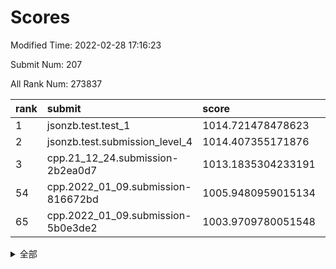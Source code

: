 # Scores

Modified Time: 2022-02-28 17:16:23

Submit Num: 207

All Rank Num: 273837

| rank |               submit               |       score        |       sigma        | pk_num |
| :--- | :--------------------------------- | :----------------- | :----------------- | :----- |
| 1    | jsonzb.test.test_1                 | 1014.721478478623  | 0.8366293122403217 | 5294   |
| 2    | jsonzb.test.submission_level_4     | 1014.407355171876  | 0.8251372222771188 | 5291   |
| 3    | cpp.21_12_24.submission-2b2ea0d7   | 1013.1835304233191 | 0.8038204588938133 | 5291   |
| 54   | cpp.2022_01_09.submission-816672bd | 1005.9480959015134 | 0.7305601157592322 | 5290   |
| 65   | cpp.2022_01_09.submission-5b0e3de2 | 1003.9709780051548 | 0.7262281661106295 | 5291   |


<details>
<summary>全部</summary>

| rank |                 submit                 |       score        |       sigma        | pk_num |
| :--- | :------------------------------------- | :----------------- | :----------------- | :----- |
| 1    | jsonzb.test.test_1                     | 1014.721478478623  | 0.8366293122403217 | 5294   |
| 2    | jsonzb.test.submission_level_4         | 1014.407355171876  | 0.8251372222771188 | 5291   |
| 3    | cpp.21_12_24.submission-2b2ea0d7       | 1013.1835304233191 | 0.8038204588938133 | 5291   |
| 4    | gobigger.level_3.submission_level_3_40 | 1012.040411675977  | 0.7655356341952091 | 5288   |
| 5    | gobigger.level_3.submission_level_3_5  | 1011.6468632266408 | 0.7895961210917215 | 5289   |
| 6    | gobigger.level_3.submission_level_3_19 | 1011.5268399301953 | 0.7640176191956336 | 5294   |
| 7    | gobigger.level_3.submission_level_3_42 | 1011.4650952346815 | 0.7593834840870473 | 5291   |
| 8    | gobigger.level_3.submission_level_3_28 | 1011.3361191918801 | 0.7555629619429484 | 5291   |
| 9    | gobigger.level_3.submission_level_3_24 | 1011.1447035315962 | 0.7443126905925974 | 5287   |
| 10   | gobigger.level_3.submission_level_3_22 | 1011.1412729401311 | 0.7626968212639738 | 5293   |
| 11   | gobigger.level_3.submission_level_3_23 | 1011.09054082302   | 0.7593775025347645 | 5290   |
| 12   | gobigger.level_3.submission_level_3_11 | 1010.9647471892346 | 0.7767142370337136 | 5292   |
| 13   | gobigger.level_3.submission_level_3_3  | 1010.9493844248931 | 0.7670610420240852 | 5293   |
| 14   | gobigger.level_3.submission_level_3_29 | 1010.8398666739007 | 0.7548001233863316 | 5285   |
| 15   | gobigger.level_3.submission_level_3_33 | 1010.7380235670825 | 0.7705263664413984 | 5290   |
| 16   | gobigger.level_3.submission_level_3_34 | 1010.7106668468233 | 0.7457545803350494 | 5292   |
| 17   | gobigger.level_3.submission_level_3_38 | 1010.6434486913221 | 0.7614062307793157 | 5295   |
| 18   | gobigger.level_3.submission_level_3_12 | 1010.6185717829718 | 0.74844910340494   | 5293   |
| 19   | gobigger.level_3.submission_level_3_37 | 1010.593979053927  | 0.765346133320347  | 5290   |
| 20   | gobigger.level_3.submission_level_3_15 | 1010.587756083392  | 0.782114053334605  | 5294   |
| 21   | gobigger.level_3.submission_level_3_17 | 1010.4062380971644 | 0.7706869886029121 | 5294   |
| 22   | gobigger.level_3.submission_level_3_14 | 1010.3884469218307 | 0.774949091173179  | 5293   |
| 23   | gobigger.level_3.submission_level_3_4  | 1010.3244239959947 | 0.7557418552176768 | 5295   |
| 24   | gobigger.level_3.submission_level_3_30 | 1010.2882252727576 | 0.7711740712469132 | 5290   |
| 25   | gobigger.level_3.submission_level_3_39 | 1010.2277478878427 | 0.7632989521786133 | 5291   |
| 26   | gobigger.level_3.submission_level_3_25 | 1010.1641117024669 | 0.7552310744090752 | 5293   |
| 27   | gobigger.level_3.submission_level_3_36 | 1010.1326821826274 | 0.7723365984789906 | 5292   |
| 28   | gobigger.level_3.submission_level_3_26 | 1010.0951726994241 | 0.7530597870248201 | 5291   |
| 29   | gobigger.level_3.submission_level_3_16 | 1010.0807045757036 | 0.7461245395144775 | 5294   |
| 30   | gobigger.level_3.submission_level_3_0  | 1009.9939034370481 | 0.7497139650848763 | 5292   |
| 31   | gobigger.level_3.submission_level_3_44 | 1009.9276039320026 | 0.7600482819053334 | 5284   |
| 32   | gobigger.level_3.submission_level_3_45 | 1009.8911868705233 | 0.7560121913890353 | 5291   |
| 33   | gobigger.level_3.submission_level_3_18 | 1009.890714405005  | 0.7792511297156441 | 5290   |
| 34   | gobigger.level_3.submission_level_3_46 | 1009.8485849922426 | 0.7441816293824545 | 5290   |
| 35   | gobigger.level_3.submission_level_3_41 | 1009.8485225026615 | 0.7458255595246085 | 5294   |
| 36   | gobigger.level_3.submission_level_3_8  | 1009.8389866265587 | 0.7935634551718481 | 5289   |
| 37   | gobigger.level_3.submission_level_3_1  | 1009.7952022713879 | 0.7909987270890549 | 5295   |
| 38   | gobigger.level_3.submission_level_3_49 | 1009.7254299007536 | 0.7514561814912446 | 5293   |
| 39   | gobigger.level_3.submission_level_3_20 | 1009.6757913624616 | 0.7628251413820496 | 5296   |
| 40   | gobigger.level_3.submission_level_3_35 | 1009.6494304550331 | 0.7598975939413168 | 5290   |
| 41   | gobigger.level_3.submission_level_3_31 | 1009.6070045492097 | 0.7575171069602191 | 5288   |
| 42   | gobigger.level_3.submission_level_3_32 | 1009.5683460950121 | 0.7657633201785446 | 5293   |
| 43   | gobigger.level_3.submission_level_3_48 | 1009.4631697176237 | 0.7550434698910397 | 5290   |
| 44   | gobigger.level_3.submission_level_3_2  | 1009.2061574168389 | 0.7579447518436894 | 5291   |
| 45   | gobigger.level_3.submission_level_3_13 | 1009.1805442146123 | 0.7381332145718056 | 5294   |
| 46   | gobigger.level_3.submission_level_3_6  | 1009.1430628988985 | 0.7446898786036468 | 5286   |
| 47   | gobigger.level_3.submission_level_3_43 | 1008.9707413204401 | 0.7678356943335805 | 5294   |
| 48   | gobigger.level_3.submission_level_3_10 | 1008.9377429034281 | 0.7174051024465478 | 5292   |
| 49   | gobigger.level_3.submission_level_3_47 | 1008.7240828043699 | 0.7574592221860222 | 5287   |
| 50   | gobigger.level_3.submission_level_3_27 | 1008.6392956263459 | 0.7441126414477347 | 5295   |
| 51   | gobigger.level_3.submission_level_3_7  | 1008.5097175819026 | 0.7503460748612966 | 5286   |
| 52   | gobigger.level_3.submission_level_3_9  | 1008.1794031390091 | 0.7332756870305683 | 5290   |
| 53   | gobigger.level_3.submission_level_3_21 | 1007.860012762147  | 0.737203084133424  | 5291   |
| 54   | cpp.2022_01_09.submission-816672bd     | 1005.9480959015134 | 0.7305601157592322 | 5290   |
| 55   | gobigger.level_1.submission_level_1_36 | 1005.4679916498199 | 0.7353896442467224 | 5293   |
| 56   | gobigger.level_1.submission_level_1_23 | 1005.3773995776813 | 0.7260589585843321 | 5292   |
| 57   | gobigger.level_1.submission_level_1_39 | 1004.999142421098  | 0.7083773398845282 | 5288   |
| 58   | gobigger.level_1.submission_level_1_35 | 1004.556916143754  | 0.7200185905472505 | 5290   |
| 59   | gobigger.level_1.submission_level_1_33 | 1004.3562117323897 | 0.7235259187822405 | 5287   |
| 60   | gobigger.level_1.submission_level_1_32 | 1004.3126965724841 | 0.7425888424101655 | 5293   |
| 61   | gobigger.level_1.submission_level_1_49 | 1004.2360925035556 | 0.7189390214887148 | 5294   |
| 62   | gobigger.level_1.submission_level_1_25 | 1004.2267986146745 | 0.7227651747359798 | 5296   |
| 63   | gobigger.level_1.submission_level_1_14 | 1004.1442651504111 | 0.7314199281147591 | 5291   |
| 64   | gobigger.level_1.submission_level_1_47 | 1004.1034446333482 | 0.7102224927012729 | 5292   |
| 65   | cpp.2022_01_09.submission-5b0e3de2     | 1003.9709780051548 | 0.7262281661106295 | 5291   |
| 66   | gobigger.level_1.submission_level_1_8  | 1003.9256661672603 | 0.7109851115388145 | 5291   |
| 67   | gobigger.level_1.submission_level_1_29 | 1003.8603419098882 | 0.7163791222074072 | 5293   |
| 68   | gobigger.level_1.submission_level_1_44 | 1003.7614195953654 | 0.7244940166802811 | 5289   |
| 69   | gobigger.level_1.submission_level_1_5  | 1003.7091301858856 | 0.717255804821116  | 5294   |
| 70   | gobigger.level_1.submission_level_1_7  | 1003.6701419679468 | 0.7162460742531662 | 5291   |
| 71   | gobigger.level_1.submission_level_1_6  | 1003.6351840818071 | 0.7294948214704435 | 5294   |
| 72   | gobigger.level_1.submission_level_1_43 | 1003.6136606936204 | 0.7280517205564901 | 5288   |
| 73   | gobigger.level_1.submission_level_1_19 | 1003.5745222881026 | 0.7228954562879563 | 5296   |
| 74   | gobigger.level_1.submission_level_1_17 | 1003.5655056040389 | 0.7253120116955192 | 5295   |
| 75   | gobigger.level_1.submission_level_1_10 | 1003.5399336369726 | 0.7202940308587226 | 5292   |
| 76   | gobigger.level_1.submission_level_1_31 | 1003.5396149020368 | 0.7207208757320359 | 5293   |
| 77   | gobigger.level_1.submission_level_1_2  | 1003.5004601975035 | 0.7276630512549993 | 5295   |
| 78   | gobigger.level_1.submission_level_1_22 | 1003.488800869672  | 0.7185614364928842 | 5295   |
| 79   | gobigger.level_1.submission_level_1_12 | 1003.4410003317441 | 0.7220890165439032 | 5287   |
| 80   | gobigger.level_1.submission_level_1_45 | 1003.3754405461566 | 0.7206366318062886 | 5289   |
| 81   | gobigger.level_1.submission_level_1_21 | 1003.3605387991271 | 0.7359997180767439 | 5298   |
| 82   | gobigger.level_1.submission_level_1_9  | 1003.2441830589441 | 0.7210468666118804 | 5288   |
| 83   | gobigger.level_1.submission_level_1_1  | 1003.2179076713616 | 0.7087504565093523 | 5293   |
| 84   | gobigger.level_1.submission_level_1_26 | 1003.2115640057165 | 0.7350064829516105 | 5296   |
| 85   | gobigger.level_1.submission_level_1_3  | 1003.1467199200719 | 0.7287956053978368 | 5288   |
| 86   | gobigger.level_1.submission_level_1_27 | 1003.1353154442498 | 0.723811758250674  | 5282   |
| 87   | gobigger.level_1.submission_level_1_34 | 1003.0836335598625 | 0.719123327822403  | 5293   |
| 88   | gobigger.level_1.submission_level_1_46 | 1003.0677073391365 | 0.723204208125713  | 5296   |
| 89   | gobigger.level_1.submission_level_1_38 | 1002.9336902966091 | 0.7065370808066593 | 5297   |
| 90   | gobigger.level_1.submission_level_1_11 | 1002.9324263391298 | 0.7132512133180763 | 5293   |
| 91   | gobigger.level_1.submission_level_1_42 | 1002.9244240449835 | 0.7250624291758544 | 5289   |
| 92   | gobigger.level_1.submission_level_1_40 | 1002.9057920452706 | 0.7224336283051598 | 5290   |
| 93   | gobigger.level_1.submission_level_1_30 | 1002.8773612016151 | 0.7084163608833809 | 5292   |
| 94   | gobigger.level_1.submission_level_1_24 | 1002.8764953865713 | 0.7159575996169867 | 5291   |
| 95   | gobigger.level_1.submission_level_1_13 | 1002.8207535739024 | 0.7191037895959055 | 5293   |
| 96   | gobigger.level_1.submission_level_1_28 | 1002.5915962668461 | 0.7172994335202324 | 5291   |
| 97   | gobigger.level_1.submission_level_1_20 | 1002.5156896612785 | 0.7219091391577162 | 5287   |
| 98   | gobigger.level_1.submission_level_1_18 | 1002.4460370495215 | 0.7044417603438936 | 5292   |
| 99   | gobigger.level_1.submission_level_1_0  | 1002.4389943628712 | 0.7183193865232406 | 5293   |
| 100  | gobigger.level_1.submission_level_1_37 | 1002.4131074384278 | 0.7290230511028435 | 5292   |
| 101  | gobigger.level_1.submission_level_1_41 | 1002.2511024667333 | 0.7191392381295137 | 5291   |
| 102  | gobigger.level_1.submission_level_1_4  | 1002.1734262803271 | 0.707373681787506  | 5292   |
| 103  | gobigger.level_1.submission_level_1_48 | 1002.1187114856738 | 0.7112316972392411 | 5289   |
| 104  | gobigger.level_1.submission_level_1_15 | 1002.1006165702345 | 0.7210080536087528 | 5293   |
| 105  | gobigger.level_1.submission_level_1_16 | 1001.5067555585631 | 0.7074147338432826 | 5292   |
| 106  | gobigger.random.submission_random_45   | 997.2791782446269  | 0.7043343723642195 | 5289   |
| 107  | gobigger.random.submission_random_12   | 997.2588451684935  | 0.7146068942107535 | 5293   |
| 108  | gobigger.random.submission_random_40   | 997.1769937784215  | 0.7091035815227436 | 5291   |
| 109  | gobigger.random.submission_random_22   | 996.9203196994915  | 0.7170629720391615 | 5288   |
| 110  | gobigger.random.submission_random_16   | 996.8523218385923  | 0.709471703006854  | 5287   |
| 111  | gobigger.random.submission_random_42   | 996.7859492917478  | 0.6957189449412092 | 5291   |
| 112  | gobigger.random.submission_random_18   | 996.774045758452   | 0.7005404197686783 | 5291   |
| 113  | gobigger.random.submission_random_36   | 996.7392290399458  | 0.7258580733035221 | 5289   |
| 114  | gobigger.random.submission_random_27   | 996.6947258694029  | 0.6975117568853328 | 5290   |
| 115  | gobigger.random.submission_random_15   | 996.6648235887568  | 0.710904631238947  | 5291   |
| 116  | gobigger.random.submission_random_20   | 996.6285669260859  | 0.712762139333479  | 5291   |
| 117  | gobigger.random.submission_random_24   | 996.5369308467738  | 0.6943155954919089 | 5294   |
| 118  | gobigger.random.submission_random_1    | 996.484485801959   | 0.7009485720923019 | 5291   |
| 119  | gobigger.random.submission_random_35   | 996.42625872575    | 0.6994425519766582 | 5288   |
| 120  | gobigger.random.submission_random_49   | 996.419558423582   | 0.7186600736375383 | 5291   |
| 121  | gobigger.random.submission_random_2    | 996.4098764291443  | 0.7138269575896596 | 5291   |
| 122  | gobigger.random.submission_random_31   | 996.3479784134394  | 0.7126257467098268 | 5296   |
| 123  | gobigger.random.submission_random_10   | 996.3327689576079  | 0.6979169413199651 | 5295   |
| 124  | gobigger.random.submission_random_5    | 996.3043145516374  | 0.7079888234423972 | 5294   |
| 125  | gobigger.random.submission_random_39   | 996.2319999692037  | 0.7080152658854286 | 5292   |
| 126  | gobigger.random.submission_random_43   | 996.2192963731632  | 0.7047873659437238 | 5293   |
| 127  | gobigger.random.submission_random_28   | 996.2076530103219  | 0.7154664591314093 | 5290   |
| 128  | gobigger.random.submission_random_26   | 996.0130774507621  | 0.7251091602469889 | 5292   |
| 129  | gobigger.random.submission_random_8    | 996.0060663144362  | 0.7117811813591036 | 5286   |
| 130  | gobigger.random.submission_random_29   | 995.9632674214929  | 0.7314609386116675 | 5295   |
| 131  | gobigger.random.submission_random_41   | 995.9322830275404  | 0.7124103534037132 | 5293   |
| 132  | gobigger.random.submission_random_13   | 995.9294916147528  | 0.7259094516826509 | 5288   |
| 133  | gobigger.random.submission_random_3    | 995.8856754242698  | 0.7185551512074813 | 5288   |
| 134  | gobigger.random.submission_random_32   | 995.7796943824738  | 0.7095144489955215 | 5292   |
| 135  | gobigger.random.submission_random_48   | 995.7527547007577  | 0.7247505006468845 | 5287   |
| 136  | gobigger.random.submission_random_0    | 995.7291613050647  | 0.7101739299464905 | 5289   |
| 137  | gobigger.random.submission_random_17   | 995.672070191676   | 0.7377407572791574 | 5291   |
| 138  | gobigger.random.submission_random_21   | 995.6453799921492  | 0.7139383742529705 | 5294   |
| 139  | gobigger.random.submission_random_37   | 995.6083643584294  | 0.6953266893898472 | 5294   |
| 140  | gobigger.random.submission_random_9    | 995.477232891333   | 0.7012456425646104 | 5293   |
| 141  | gobigger.random.submission_random_23   | 995.4489089514302  | 0.7060822083674111 | 5290   |
| 142  | gobigger.random.submission_random_7    | 995.4325965584433  | 0.7073381862866499 | 5295   |
| 143  | gobigger.random.submission_random_25   | 995.4317822645831  | 0.7121023133177207 | 5291   |
| 144  | gobigger.random.submission_random_11   | 995.3296889590139  | 0.7161522456759924 | 5285   |
| 145  | gobigger.random.submission_random_4    | 995.2967642621487  | 0.7203355633897922 | 5293   |
| 146  | gobigger.random.submission_random_46   | 995.2292227490282  | 0.7072943420246801 | 5288   |
| 147  | gobigger.random.submission_random_38   | 995.2174863625903  | 0.710698478269619  | 5293   |
| 148  | gobigger.random.submission_random_44   | 995.2005592273338  | 0.705255769839123  | 5287   |
| 149  | gobigger.random.submission_random_30   | 995.172973233744   | 0.7169772425468423 | 5293   |
| 150  | gobigger.random.submission_random_33   | 995.1402441842399  | 0.7091292226441831 | 5291   |
| 151  | gobigger.random.submission_random_14   | 995.0962796854226  | 0.709371352229545  | 5293   |
| 152  | gobigger.random.submission_random_19   | 995.0729091862436  | 0.7235123977665429 | 5293   |
| 153  | gobigger.random.submission_random_47   | 994.9744917665155  | 0.7033760852585639 | 5291   |
| 154  | gobigger.random.submission_random_34   | 994.9600136841835  | 0.7127059519804466 | 5294   |
| 155  | gobigger.random.submission_random_6    | 994.3086978532447  | 0.7278110654473293 | 5292   |
| 156  | gobigger.level_2.submission_level_2_27 | 993.9766144760114  | 0.7442977213637135 | 5293   |
| 157  | gobigger.level_2.submission_level_2_46 | 993.6743168534604  | 0.7350687315961051 | 5293   |
| 158  | gobigger.level_2.submission_level_2_34 | 993.6242159014799  | 0.7403163355584127 | 5291   |
| 159  | gobigger.level_2.submission_level_2_18 | 993.4652880015814  | 0.7442885611551423 | 5295   |
| 160  | gobigger.level_2.submission_level_2_21 | 993.368366993856   | 0.7234688797886302 | 5299   |
| 161  | gobigger.level_2.submission_level_2_1  | 993.3333420354326  | 0.7408195693351298 | 5287   |
| 162  | gobigger.level_2.submission_level_2_37 | 993.2439971535487  | 0.7229434946338652 | 5292   |
| 163  | gobigger.level_2.submission_level_2_22 | 993.0956930741677  | 0.7397614954655624 | 5297   |
| 164  | gobigger.level_2.submission_level_2_28 | 993.0522319892764  | 0.7436769932897741 | 5292   |
| 165  | gobigger.level_2.submission_level_2_20 | 992.8905248223105  | 0.7406094080050672 | 5296   |
| 166  | gobigger.level_2.submission_level_2_31 | 992.6930806214565  | 0.7384405077353843 | 5290   |
| 167  | gobigger.level_2.submission_level_2_11 | 992.6830495933582  | 0.7402405579473523 | 5293   |
| 168  | gobigger.level_2.submission_level_2_43 | 992.62839703853    | 0.7341029964019262 | 5289   |
| 169  | gobigger.level_2.submission_level_2_6  | 992.5988890467963  | 0.7461869875665815 | 5293   |
| 170  | gobigger.level_2.submission_level_2_33 | 992.543856523945   | 0.7240756040482996 | 5292   |
| 171  | gobigger.level_2.submission_level_2_16 | 992.4149807193196  | 0.7534662706752431 | 5290   |
| 172  | gobigger.level_2.submission_level_2_41 | 992.3058165169384  | 0.758036930847713  | 5293   |
| 173  | gobigger.level_2.submission_level_2_40 | 992.2759491549612  | 0.7392427871205599 | 5294   |
| 174  | gobigger.level_2.submission_level_2_49 | 992.1196284543337  | 0.7379802034269312 | 5291   |
| 175  | gobigger.level_2.submission_level_2_38 | 992.0558956918595  | 0.7545658113723446 | 5291   |
| 176  | gobigger.level_2.submission_level_2_48 | 991.9136837440668  | 0.7660310468137209 | 5291   |
| 177  | gobigger.level_2.submission_level_2_44 | 991.8841840559887  | 0.7521384648952818 | 5290   |
| 178  | gobigger.level_2.submission_level_2_5  | 991.805471289551   | 0.7520972017974568 | 5293   |
| 179  | gobigger.level_2.submission_level_2_42 | 991.751769459325   | 0.7520291106692669 | 5292   |
| 180  | gobigger.level_2.submission_level_2_15 | 991.6816747945084  | 0.7579851062778974 | 5288   |
| 181  | gobigger.level_2.submission_level_2_25 | 991.6788936722486  | 0.7415779338235415 | 5293   |
| 182  | gobigger.level_2.submission_level_2_47 | 991.6750576660036  | 0.7503251751285277 | 5293   |
| 183  | gobigger.level_2.submission_level_2_32 | 991.5540837834918  | 0.7619590095348613 | 5291   |
| 184  | gobigger.level_2.submission_level_2_23 | 991.4334114539708  | 0.7587667721988323 | 5296   |
| 185  | gobigger.level_2.submission_level_2_30 | 991.3873455570973  | 0.744342447843876  | 5291   |
| 186  | gobigger.level_2.submission_level_2_10 | 991.3825280134149  | 0.7473136842486744 | 5290   |
| 187  | gobigger.level_2.submission_level_2_2  | 991.3356399331569  | 0.7648644762242677 | 5290   |
| 188  | gobigger.level_2.submission_level_2_24 | 991.3204412380431  | 0.7416672839256839 | 5299   |
| 189  | gobigger.level_2.submission_level_2_29 | 991.2901362449511  | 0.758237890481385  | 5290   |
| 190  | gobigger.level_2.submission_level_2_12 | 991.1960145587868  | 0.7652139252971397 | 5291   |
| 191  | gobigger.level_2.submission_level_2_17 | 991.1537738944768  | 0.754333376993662  | 5299   |
| 192  | gobigger.level_2.submission_level_2_7  | 991.1215717440522  | 0.7374632282865277 | 5294   |
| 193  | gobigger.level_2.submission_level_2_14 | 991.116388352575   | 0.7503328653205522 | 5293   |
| 194  | gobigger.level_2.submission_level_2_19 | 991.0832078829505  | 0.7437264298518779 | 5290   |
| 195  | gobigger.level_2.submission_level_2_36 | 991.0410577086891  | 0.7503512875058025 | 5286   |
| 196  | gobigger.level_2.submission_level_2_13 | 990.8823445850646  | 0.7657082775959309 | 5290   |
| 197  | gobigger.level_2.submission_level_2_3  | 990.8803305325159  | 0.7667513095425131 | 5294   |
| 198  | gobigger.level_2.submission_level_2_26 | 990.6875382686159  | 0.7661533861007322 | 5296   |
| 199  | gobigger.level_2.submission_level_2_8  | 990.6601760045648  | 0.7797534267042293 | 5292   |
| 200  | gobigger.level_2.submission_level_2_4  | 990.5996515272637  | 0.7571968951222291 | 5291   |
| 201  | gobigger.level_2.submission_level_2_35 | 990.5928282806498  | 0.7733867618238477 | 5287   |
| 202  | gobigger.level_2.submission_level_2_0  | 990.2050347438288  | 0.7509017974803233 | 5295   |
| 203  | gobigger.level_2.submission_level_2_9  | 990.1347841220385  | 0.7625042435361634 | 5295   |
| 204  | gobigger.level_2.submission_level_2_39 | 989.9894087836607  | 0.7740156067123412 | 5292   |
| 205  | gobigger.level_2.submission_level_2_45 | 989.8014981706096  | 0.7574493999489279 | 5286   |
| 206  | gobigger.none.submission_none_0        | 976.6103515210586  | 1.36049750480373   | 5285   |
| 207  | gobigger.none.submission_none_1        | 976.4915564619797  | 1.5033060287468505 | 5293   |

</details>